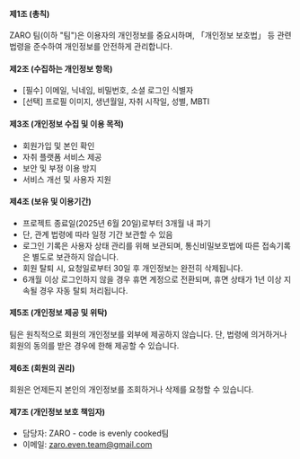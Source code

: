 #### 제1조 (총칙)  
ZARO 팀(이하 "팀")은 이용자의 개인정보를 중요시하며, 「개인정보 보호법」 등 관련 법령을 준수하여 개인정보를 안전하게 관리합니다.

#### 제2조 (수집하는 개인정보 항목)  
- [필수] 이메일, 닉네임, 비밀번호, 소셜 로그인 식별자
- [선택] 프로필 이미지, 생년월일, 자취 시작일, 성별, MBTI

#### 제3조 (개인정보 수집 및 이용 목적)  
- 회원가입 및 본인 확인  
- 자취 플랫폼 서비스 제공  
- 보안 및 부정 이용 방지  
- 서비스 개선 및 사용자 지원

#### 제4조 (보유 및 이용기간)  
- 프로젝트 종료일(2025년 6월 20일)로부터 3개월 내 파기  
- 단, 관계 법령에 따라 일정 기간 보관할 수 있음  
-	로그인 기록은 사용자 상태 관리를 위해 보관되며, 통신비밀보호법에 따른 접속기록은 별도로 보관하지 않습니다.
- 회원 탈퇴 시, 요청일로부터 30일 후 개인정보는 완전히 삭제됩니다.
- 6개월 이상 로그인하지 않을 경우 휴면 계정으로 전환되며, 휴면 상태가 1년 이상 지속될 경우 자동 탈퇴 처리됩니다.

#### 제5조 (개인정보 제공 및 위탁)  
팀은 원칙적으로 회원의 개인정보를 외부에 제공하지 않습니다. 단, 법령에 의거하거나 회원의 동의를 받은 경우에 한해 제공할 수 있습니다.

#### 제6조 (회원의 권리)  
회원은 언제든지 본인의 개인정보를 조회하거나 삭제를 요청할 수 있습니다.

#### 제7조 (개인정보 보호 책임자)  
- 담당자: ZARO - code is evenly cooked팀  
- 이메일: zaro.even.team@gmail.com